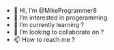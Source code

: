 - 👋 Hi, I’m @MikeProgrammer8
- 👀 I’m interested in progeramming
- 🌱 I’m currently learning ?
- 💞️ I’m looking to collaborate on ?
- 📫 How to reach me ?

<!---
MikeProgrammer8/MikeProgrammer8 is a ✨ special ✨ repository because its `README.md` (this file) appears on your GitHub profile.
You can click the Preview link to take a look at your changes.
--->
